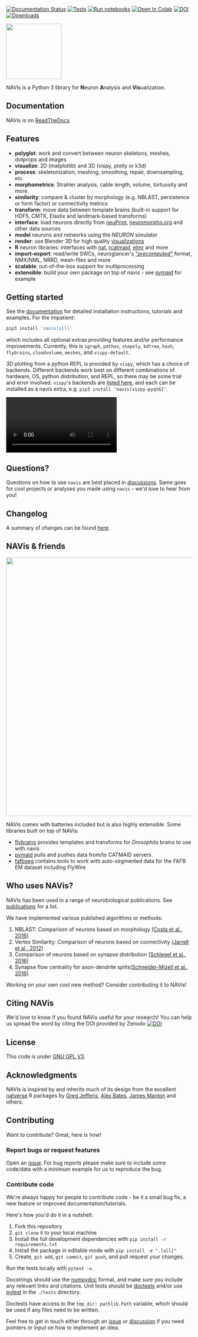 [![Documentation Status](https://readthedocs.org/projects/navis/badge/?version=latest)](http://navis.readthedocs.io/en/latest/?badge=latest) [![Tests](https://github.com/navis-org/navis/actions/workflows/test-package.yml/badge.svg)](https://github.com/navis-org/navis/actions/workflows/test-package.yml) [![Run notebooks](https://github.com/navis-org/navis/actions/workflows/notebooktest-package.yml/badge.svg)](https://github.com/navis-org/navis/actions/workflows/notebooktest-package.yml) [![Open In Colab](https://colab.research.google.com/assets/colab-badge.svg)](https://colab.research.google.com/github/navis-org/navis/blob/master/examples/colab.ipynb) [![DOI](https://zenodo.org/badge/DOI/10.5281/zenodo.8191725.svg)](https://zenodo.org/doi/10.5281/zenodo.4699382) [![Downloads](https://pepy.tech/badge/navis)](https://pepy.tech/project/navis)

<img src="https://github.com/navis-org/navis/raw/master/docs/_static/logo_new.png" height="150">

NAVis is a Python 3 library for **N**euron **A**nalysis and **Vis**ualization.

## Documentation
NAVis is on [ReadTheDocs](http://navis.readthedocs.io/ "NAVis ReadTheDocs").

## Features
* **polyglot**: work and convert between neuron skeletons, meshes, dotprops and images
* **visualize**: 2D (matplotlib) and 3D (vispy, plotly or k3d)
* **process**: skeletonization, meshing, smoothing, repair, downsampling, etc.
* **morphometrics**: Strahler analysis, cable length, volume, tortuosity and more
* **similarity**: compare & cluster by morphology (e.g. NBLAST, persistence or form factor) or connectivity metrics
* **transform**: move data between template brains (built-in support for HDF5, CMTK, Elastix and landmark-based transforms)
* **interface**: load neurons directly from [neuPrint](https://neuprint.janelia.org), [neuromorpho.org](http://neuromorpho.org) and other data sources
* **model** neurons and networks using the *NEURON* simulator
* **render**: use Blender 3D for high quality [visualizations](https://youtu.be/wl3sFG7WQJc)
* **R** neuron libraries: interfaces with [nat](https://github.com/jefferis/nat), [rcatmaid](https://github.com/jefferis/rcatmaid), [elmr](https://github.com/jefferis/elmr) and more
* **import-export**: read/write SWCs, neuroglancer's ["*precomputed*"](https://github.com/google/neuroglancer/tree/master/src/neuroglancer/datasource/precomputed) format, NMX/NML, NRRD, mesh-files and more
* **scalable**: out-of-the-box support for multiprocessing
* **extensible**: build your own package on top of navis - see [pymaid](https://pymaid.readthedocs.io/en/latest/) for example

## Getting started
See the [documentation](http://navis.readthedocs.io/ "NAVis ReadTheDocs") for detailed installation instructions, tutorials and examples. For the impatient:

```sh
pip3 install 'navis[all]'
```

which includes all optional extras providing features and/or performance improvements.
Currently, this is
`igraph`,
`pathos`,
`shapely`,
`kdtree`,
`hash`,
`flybrains`,
`cloudvolume`,
`meshes`,
and `vispy-default`.

3D plotting from a python REPL is provided by `vispy`, which has a choice of backends.
Different backends work best on different combinations of hardware, OS, python distribution, and REPL, so there may be some trial and error involved.
`vispy`'s backends are [listed here](https://vispy.org/installation.html#backend-requirements), and each can be installed as a navis extra, e.g. `pip3 install 'navis[vispy-pyqt6]'`.

![movie](https://user-images.githubusercontent.com/7161148/114312307-28a72700-9aea-11eb-89a6-ee1d72bfa730.mov)

## Questions?
Questions on how to use `navis` are best placed in [discussions](https://github.com/navis-org/navis/discussions). Same goes for cool projects or analyses you made using `navis` -
we'd love to hear from you!

## Changelog

A summary of changes can be found
[here](https://navis.readthedocs.io/en/latest/source/whats_new.html).

## NAVis & friends
<p align="center">
<img src="https://github.com/navis-org/navis/blob/master/docs/_static/navis_ecosystem.png?raw=true" width="700">
</p>

NAVis comes with batteries included but is also highly extensible. Some
libraries built on top of NAVis:
* [flybrains](https://github.com/navis-org/navis-flybrains) provides templates and transforms for *Drosophila* brains to use with navis
* [pymaid](https://pymaid.readthedocs.io/en/latest/) pulls and pushes data from/to CATMAID servers
* [fafbseg](https://fafbseg-py.readthedocs.io/en/latest/index.html) contains tools to work with auto-segmented data for the FAFB EM dataset including FlyWire

## Who uses NAVis?
NAVis has been used in a range of neurobiological publications. See [publications](publications.md) for a list.

We have implemented various published algorithms or methods:

1. NBLAST: Comparison of neurons based on morphology [(Costa et al., 2016)](https://www.cell.com/neuron/fulltext/S0896-6273(16)30265-3?_returnURL=https%3A%2F%2Flinkinghub.elsevier.com%2Fretrieve%2Fpii%2FS0896627316302653%3Fshowall%3Dtrue)
2. Vertex Similarity: Comparison of neurons based on connectivity [(Jarrell et al., 2012)](http://science.sciencemag.org/content/337/6093/437.long)
3. Comparison of neurons based on synapse distribution
[(Schlegel et al., 2016)](https://elifesciences.org/content/5/e16799)
4. Synapse flow centrality for axon-dendrite splits[(Schneider-Mizell et al., 2016)](https://elifesciences.org/articles/12059)

Working on your own cool new method? Consider contributing it to NAVis!

## Citing NAVis
We'd love to know if you found NAVis useful for your research! You can help us
spread the word by citing the DOI provided by Zenodo [![DOI](https://zenodo.org/badge/DOI/10.5281/zenodo.8191725.svg)](https://zenodo.org/doi/10.5281/zenodo.4699382)

## License
This code is under [GNU GPL V3](LICENSE).

## Acknowledgments
NAVis is inspired by and inherits much of its design from the excellent
[natverse](http://natverse.org) R packages by
[Greg Jefferis](https://github.com/jefferis), [Alex Bates](https://github.com/alexanderbates),
[James Manton](https://github.com/ajdm) and others.

## Contributing

Want to contribute? Great, here is how!

### Report bugs or request features
Open an [issue](https://github.com/navis-org/navis/issues). For bug reports
please make sure to include some code/data with a minimum example for us to
reproduce the bug.

### Contribute code
We're always happy for people to contribute code - be it a small bug fix, a
new feature or improved documentation/tutorials.

Here's how you'd do it in a nutshell:

1. Fork this repository
2. `git clone` it to your local machine
3. Install the full development dependencies with `pip install -r requirements.txt`
4. Install the package in editable mode with `pip install -e ".[all]"`
5. Create, `git add`, `git commit`, `git push`, and pull request your changes.

Run the tests locally with `pytest -v`.

Docstrings should use the [numpydoc](https://numpydoc.readthedocs.io/en/latest/format.html) format,
and make sure you include any relevant links and citations.
Unit tests should be [doctests](https://docs.python.org/3/library/doctest.html)
and/or use [pytest](https://docs.pytest.org/en/stable/) in the `./tests` directory.

Doctests have access to the `tmp_dir: pathlib.Path` variable,
which should be used if any files need to be written.

Feel free to get in touch either through an [issue](https://github.com/navis-org/navis/issues)
or [discussion](https://github.com/navis-org/navis/discussions) if you need
pointers or input on how to implement an idea.
